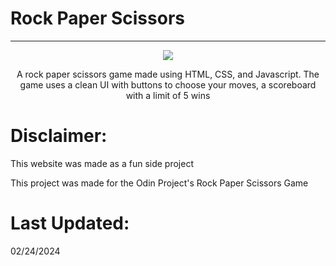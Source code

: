 # Rock Paper Scissors

---

<div align="center">
  <img src="https://i.imgur.com/ICoLJ7b.jpg" />
  <p align="center"> A rock paper scissors game made using HTML, CSS, and Javascript. The game uses a clean UI with buttons to choose your moves, a scoreboard with a limit of 5 wins </p>
</div>

# Disclaimer:

This website was made as a fun side project

This project was made for the Odin Project's Rock Paper Scissors Game

# Last Updated:

02/24/2024
